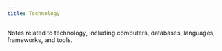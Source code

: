 ```yaml
---
title: Technology
---
```

Notes related to technology, including computers, databases, languages, frameworks, and tools.
